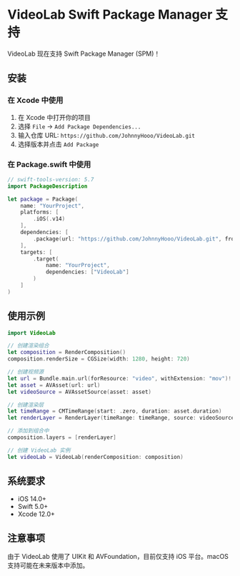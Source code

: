 # VideoLab Swift Package Manager 支持

VideoLab 现在支持 Swift Package Manager (SPM)！

## 安装

### 在 Xcode 中使用

1. 在 Xcode 中打开你的项目
2. 选择 `File` → `Add Package Dependencies...`
3. 输入仓库 URL: `https://github.com/JohnnyHooo/VideoLab.git`
4. 选择版本并点击 `Add Package`

### 在 Package.swift 中使用

```swift
// swift-tools-version: 5.7
import PackageDescription

let package = Package(
    name: "YourProject",
    platforms: [
        .iOS(.v14)
    ],
    dependencies: [
        .package(url: "https://github.com/JohnnyHooo/VideoLab.git", from: "2.0.1")
    ],
    targets: [
        .target(
            name: "YourProject",
            dependencies: ["VideoLab"]
        )
    ]
)
```

## 使用示例

```swift
import VideoLab

// 创建渲染组合
let composition = RenderComposition()
composition.renderSize = CGSize(width: 1280, height: 720)

// 创建视频源
let url = Bundle.main.url(forResource: "video", withExtension: "mov")!
let asset = AVAsset(url: url)
let videoSource = AVAssetSource(asset: asset)

// 创建渲染层
let timeRange = CMTimeRange(start: .zero, duration: asset.duration)
let renderLayer = RenderLayer(timeRange: timeRange, source: videoSource)

// 添加到组合中
composition.layers = [renderLayer]

// 创建 VideoLab 实例
let videoLab = VideoLab(renderComposition: composition)
```

## 系统要求

- iOS 14.0+
- Swift 5.0+
- Xcode 12.0+

## 注意事项

由于 VideoLab 使用了 UIKit 和 AVFoundation，目前仅支持 iOS 平台。macOS 支持可能在未来版本中添加。
